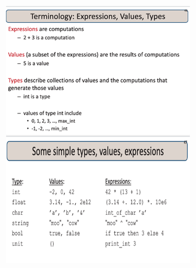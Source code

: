  <img src="Resources/Lec2.1.png" height="350">
 
 <br>
 
 <img src="Resources/Lec2.2.png" height="350">
